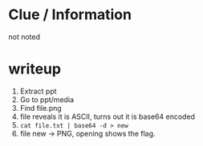 # Clue / Information
not noted

# writeup
1. Extract ppt
2. Go to ppt/media
3. Find file.png
4. file reveals it is ASCII, turns out it is base64 encoded
5. `cat file.txt | base64 -d > new`
6. file new -> PNG, opening shows the flag.
